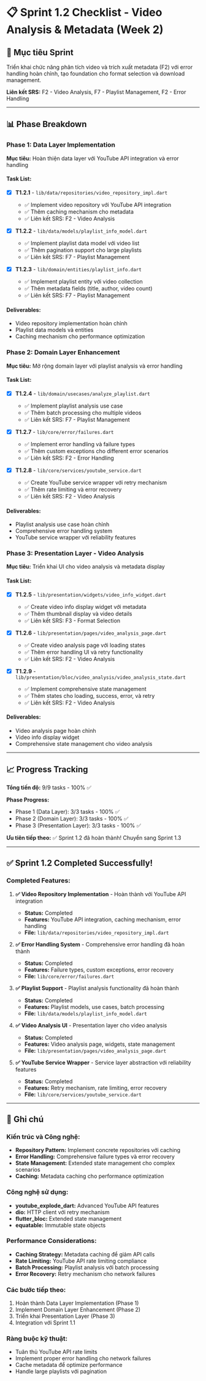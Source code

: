 # 📋 Sprint 1.2 Checklist - Video Analysis & Metadata (Week 2)

## 🎯 Mục tiêu Sprint

Triển khai chức năng phân tích video và trích xuất metadata (F2) với error handling hoàn chỉnh, tạo foundation cho format selection và download management.

**Liên kết SRS:** F2 - Video Analysis, F7 - Playlist Management, F2 - Error Handling

---

## 📊 Phase Breakdown

### Phase 1: Data Layer Implementation

**Mục tiêu:** Hoàn thiện data layer với YouTube API integration và error handling

#### Task List:

- [x] **T1.2.1** - `lib/data/repositories/video_repository_impl.dart`

  - ✅ Implement video repository với YouTube API integration
  - ✅ Thêm caching mechanism cho metadata
  - ✅ Liên kết SRS: F2 - Video Analysis

- [x] **T1.2.2** - `lib/data/models/playlist_info_model.dart`

  - ✅ Implement playlist data model với video list
  - ✅ Thêm pagination support cho large playlists
  - ✅ Liên kết SRS: F7 - Playlist Management

- [x] **T1.2.3** - `lib/domain/entities/playlist_info.dart`
  - ✅ Implement playlist entity với video collection
  - ✅ Thêm metadata fields (title, author, video count)
  - ✅ Liên kết SRS: F7 - Playlist Management

#### Deliverables:

- Video repository implementation hoàn chỉnh
- Playlist data models và entities
- Caching mechanism cho performance optimization

### Phase 2: Domain Layer Enhancement

**Mục tiêu:** Mở rộng domain layer với playlist analysis và error handling

#### Task List:

- [x] **T1.2.4** - `lib/domain/usecases/analyze_playlist.dart`

  - ✅ Implement playlist analysis use case
  - ✅ Thêm batch processing cho multiple videos
  - ✅ Liên kết SRS: F7 - Playlist Management

- [x] **T1.2.7** - `lib/core/error/failures.dart`

  - ✅ Implement error handling và failure types
  - ✅ Thêm custom exceptions cho different error scenarios
  - ✅ Liên kết SRS: F2 - Error Handling

- [x] **T1.2.8** - `lib/core/services/youtube_service.dart`
  - ✅ Create YouTube service wrapper với retry mechanism
  - ✅ Thêm rate limiting và error recovery
  - ✅ Liên kết SRS: F2 - Video Analysis

#### Deliverables:

- Playlist analysis use case hoàn chỉnh
- Comprehensive error handling system
- YouTube service wrapper với reliability features

### Phase 3: Presentation Layer - Video Analysis

**Mục tiêu:** Triển khai UI cho video analysis và metadata display

#### Task List:

- [x] **T1.2.5** - `lib/presentation/widgets/video_info_widget.dart`

  - ✅ Create video info display widget với metadata
  - ✅ Thêm thumbnail display và video details
  - ✅ Liên kết SRS: F3 - Format Selection

- [x] **T1.2.6** - `lib/presentation/pages/video_analysis_page.dart`

  - ✅ Create video analysis page với loading states
  - ✅ Thêm error handling UI và retry functionality
  - ✅ Liên kết SRS: F2 - Video Analysis

- [x] **T1.2.9** - `lib/presentation/bloc/video_analysis/video_analysis_state.dart`
  - ✅ Implement comprehensive state management
  - ✅ Thêm states cho loading, success, error, và retry
  - ✅ Liên kết SRS: F2 - Video Analysis

#### Deliverables:

- Video analysis page hoàn chỉnh
- Video info display widget
- Comprehensive state management cho video analysis

---

## 📈 Progress Tracking

**Tổng tiến độ:** 9/9 tasks - 100% ✅

**Phase Progress:**

- Phase 1 (Data Layer): 3/3 tasks - 100% ✅
- Phase 2 (Domain Layer): 3/3 tasks - 100% ✅
- Phase 3 (Presentation Layer): 3/3 tasks - 100% ✅

**Ưu tiên tiếp theo:** ✅ Sprint 1.2 đã hoàn thành! Chuyển sang Sprint 1.3

---

## ✅ Sprint 1.2 Completed Successfully!

### Completed Features:

1. **✅ Video Repository Implementation** - Hoàn thành với YouTube API integration

   - **Status:** Completed
   - **Features:** YouTube API integration, caching mechanism, error handling
   - **File:** `lib/data/repositories/video_repository_impl.dart`

2. **✅ Error Handling System** - Comprehensive error handling đã hoàn thành

   - **Status:** Completed
   - **Features:** Failure types, custom exceptions, error recovery
   - **File:** `lib/core/error/failures.dart`

3. **✅ Playlist Support** - Playlist analysis functionality đã hoàn thành

   - **Status:** Completed
   - **Features:** Playlist models, use cases, batch processing
   - **File:** `lib/data/models/playlist_info_model.dart`

4. **✅ Video Analysis UI** - Presentation layer cho video analysis

   - **Status:** Completed
   - **Features:** Video analysis page, widgets, state management
   - **File:** `lib/presentation/pages/video_analysis_page.dart`

5. **✅ YouTube Service Wrapper** - Service layer abstraction với reliability features

   - **Status:** Completed
   - **Features:** Retry mechanism, rate limiting, error recovery
   - **File:** `lib/core/services/youtube_service.dart`

---

## 📝 Ghi chú

### Kiến trúc và Công nghệ:

- **Repository Pattern:** Implement concrete repositories với caching
- **Error Handling:** Comprehensive failure types và error recovery
- **State Management:** Extended state management cho complex scenarios
- **Caching:** Metadata caching cho performance optimization

### Công nghệ sử dụng:

- **youtube_explode_dart:** Advanced YouTube API features
- **dio:** HTTP client với retry mechanism
- **flutter_bloc:** Extended state management
- **equatable:** Immutable state objects

### Performance Considerations:

- **Caching Strategy:** Metadata caching để giảm API calls
- **Rate Limiting:** YouTube API rate limiting compliance
- **Batch Processing:** Playlist analysis với batch processing
- **Error Recovery:** Retry mechanism cho network failures

### Các bước tiếp theo:

1. Hoàn thành Data Layer Implementation (Phase 1)
2. Implement Domain Layer Enhancement (Phase 2)
3. Triển khai Presentation Layer (Phase 3)
4. Integration với Sprint 1.1

### Ràng buộc kỹ thuật:

- Tuân thủ YouTube API rate limits
- Implement proper error handling cho network failures
- Cache metadata để optimize performance
- Handle large playlists với pagination
